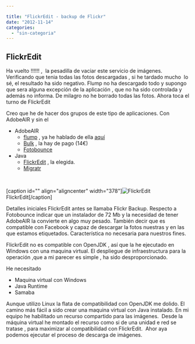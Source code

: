 ```yaml
---

title: "FlickrEdit - backup de Flickr"
date: "2012-11-14"
categories: 
  - "sin-categoria"
---
```


## FlickrEdit

Ha vuelto !!!!!! ,  la pesadilla de vaciar este servicio de imágenes. Verificando que tenia todas las fotos descargadas , si he tardado mucho  lo sé, el resultado ha sido negativo. Flump no ha descargado todo y supongo que sera alguna excepción de la aplicación , que no ha sido controlada y además no informa. De milagro no he borrado todas las fotos. Ahora toca el turno de FlickrEdit

Creo que he de hacer dos grupos de este tipo de aplicaciones. Con AdobeAIR y sin el

- AdobeAIR
    - [flump](https://code.google.com/p/onairbustour/ "flump") , ya he hablado de ella [aquí](https://luispuente.net/2011/07/flump/ "Flump descargando Flicker ")
    - [Bulk](https://clipyourphotos.com/bulkr "bulkr") , la hay de pago (14€)
    - [Fotobounce](https://fotobounce.com/ "fotobounce")
- Java
    - [FlickrEdit](https://sunkencity.org/flickredit "flickredit") , la elegida.
    - [Migratr](https://www.callingshotgun.net/about/migratr/ "migratr")

 

\[caption id="" align="aligncenter" width="378"\]![FlickrEdit](images/7.png "FlickrEdit") FlickrEdit\[/caption\]

Detalles iniciales FlickrEdit antes se llamaba Flickr Backup. Respecto a Fotobounce indicar que un instalador de 72 Mb y la necesidad de tener AdobeAIR la convierte en algo muy pesado. También decir que es compatible con Facebook y capaz de descargar la fotos nuestras y en las que estamos etiquetados. Característica no necesaria para nuestros fines.

FlickrEdit no es compatible con OpenJDK , así que la he ejecutado en Windows con una maquina virtual. El despliegue de infraestructura para la operación ,que a mi parecer es simple , ha sido desproporcionado.

He necesitado

- Maquina virtual con Windows
- Java Runtime
- Samaba

Aunque utilizo Linux la flata de compatibilidad con OpenJDK me dolido. El camino más fácil a sido crear una maquina virtual con Java instalado. En mi equipo he habilitado un recurso compartido para las imágenes.  Desde la máquina virtual he montado el recurso como si de una unidad e red se tratase , para maximizar al compatibilidad con FlickrEdit.  Ahor aya podemos ejecutar el proceso de descarga de imágenes.
